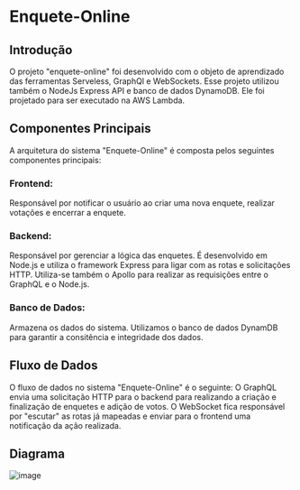 <!--
title: 'Enquete-Online'
description: 'O projeto "enquete-online" foi desenvolvido com o objeto de aprendizado das ferramentas Serveless, GraphQl e WebSockets. Esse projeto utilizou também o NodeJs Express API e banco de dados DynamoDB. Ele foi projetado para ser executado na AWS Lambda.'
layout: Doc
framework: v3
platform: AWS
language: nodeJS
priority: 1
authorLink: 'https://github.com/serverless'
authorName: 'Serverless, inc.'
authorAvatar: 'https://avatars1.githubusercontent.com/u/13742415?s=200&v=4'
-->
# Enquete-Online


## Introdução

O projeto "enquete-online" foi desenvolvido com o objeto de aprendizado das ferramentas Serveless, GraphQl e WebSockets. Esse projeto utilizou também o NodeJs Express API e banco de dados DynamoDB. Ele foi projetado para ser executado na AWS Lambda.

## Componentes Principais

A arquitetura do sistema "Enquete-Online" é composta pelos seguintes componentes principais:

### Frontend:

Responsável por notificar o usuário ao criar uma nova enquete, realizar votações e encerrar a enquete.

### Backend:

Responsável por gerenciar a lógica das enquetes. É desenvolvido em Node.js e utiliza o framework Express para ligar com as rotas e solicitações HTTP. Utiliza-se também o Apollo para realizar as requisições entre o GraphQL e o Node.js.

### Banco de Dados:

Armazena os dados do sistema. Utilizamos o banco de dados DynamDB para garantir a consitência e integridade dos dados.

## Fluxo de Dados
O fluxo de dados no sistema "Enquete-Online" é o seguinte:
O GraphQL envia uma solicitação HTTP para o backend para realizando a criação e finalização de enquetes e adição de votos.
O WebSocket fica responsável por "escutar" as rotas já mapeadas e enviar para o frontend uma notificação da ação realizada.

## Diagrama

![image](https://github.com/simeialves/enquete-online/assets/55514588/52532865-5176-45bf-a6f0-fb80908a894b)
